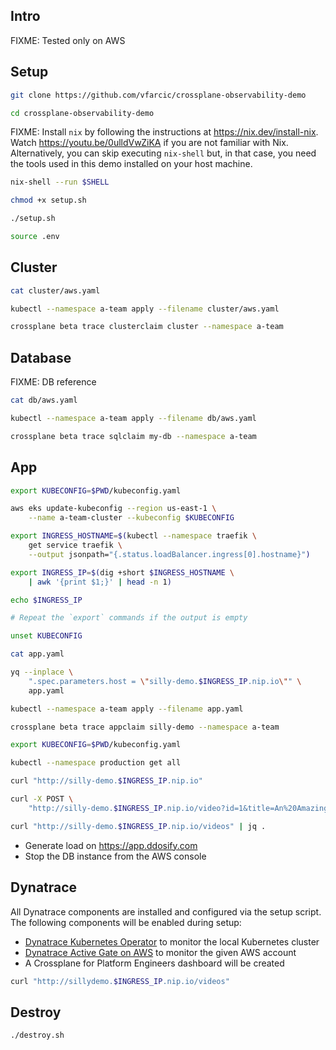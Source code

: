 ## Intro

FIXME: Tested only on AWS

## Setup

```sh
git clone https://github.com/vfarcic/crossplane-observability-demo

cd crossplane-observability-demo
```

FIXME: Install `nix` by following the instructions at https://nix.dev/install-nix. Watch https://youtu.be/0ulldVwZiKA if you are not familiar with Nix. Alternatively, you can skip executing `nix-shell` but, in that case, you need the tools used in this demo installed on your host machine.

```sh
nix-shell --run $SHELL

chmod +x setup.sh

./setup.sh

source .env
```

## Cluster

```sh
cat cluster/aws.yaml

kubectl --namespace a-team apply --filename cluster/aws.yaml

crossplane beta trace clusterclaim cluster --namespace a-team
```

## Database

FIXME: DB reference

```sh
cat db/aws.yaml

kubectl --namespace a-team apply --filename db/aws.yaml

crossplane beta trace sqlclaim my-db --namespace a-team
```

## App

```sh
export KUBECONFIG=$PWD/kubeconfig.yaml

aws eks update-kubeconfig --region us-east-1 \
    --name a-team-cluster --kubeconfig $KUBECONFIG

export INGRESS_HOSTNAME=$(kubectl --namespace traefik \
    get service traefik \
    --output jsonpath="{.status.loadBalancer.ingress[0].hostname}")

export INGRESS_IP=$(dig +short $INGRESS_HOSTNAME \
    | awk '{print $1;}' | head -n 1)

echo $INGRESS_IP

# Repeat the `export` commands if the output is empty

unset KUBECONFIG

cat app.yaml

yq --inplace \
    ".spec.parameters.host = \"silly-demo.$INGRESS_IP.nip.io\"" \
    app.yaml

kubectl --namespace a-team apply --filename app.yaml

crossplane beta trace appclaim silly-demo --namespace a-team

export KUBECONFIG=$PWD/kubeconfig.yaml

kubectl --namespace production get all

curl "http://silly-demo.$INGRESS_IP.nip.io"

curl -X POST \
    "http://silly-demo.$INGRESS_IP.nip.io/video?id=1&title=An%20Amazing%20Video"

curl "http://silly-demo.$INGRESS_IP.nip.io/videos" | jq .
```

* Generate load on https://app.ddosify.com
* Stop the DB instance from the AWS console

## Dynatrace

All Dynatrace components are installed and configured via the setup script. The following components will be enabled
during setup:

- [Dynatrace Kubernetes Operator](https://github.com/Dynatrace/dynatrace-operator) to monitor the local Kubernetes
  cluster
- [Dynatrace Active Gate on AWS]() to monitor the given AWS account
- A Crossplane for Platform Engineers dashboard will be created

```sh
curl "http://sillydemo.$INGRESS_IP.nip.io/videos"
```

## Destroy

```sh
./destroy.sh
```
